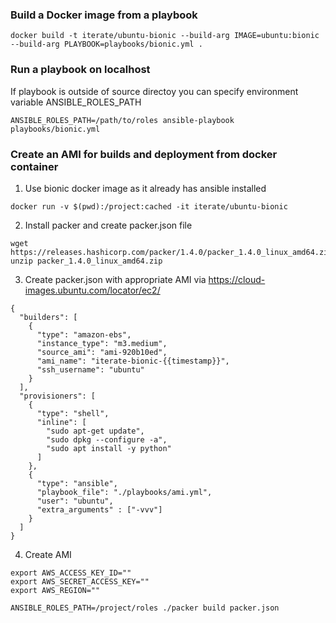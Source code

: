 ### Build a Docker image from a playbook
```
docker build -t iterate/ubuntu-bionic --build-arg IMAGE=ubuntu:bionic --build-arg PLAYBOOK=playbooks/bionic.yml .
```

### Run a playbook on localhost
If playbook is outside of source directoy you can specify environment variable ANSIBLE_ROLES_PATH
```
ANSIBLE_ROLES_PATH=/path/to/roles ansible-playbook playbooks/bionic.yml
```

### Create an AMI for builds and deployment from docker container

1. Use bionic docker image as it already has ansible installed
```
docker run -v $(pwd):/project:cached -it iterate/ubuntu-bionic
```

2. Install packer and create packer.json file
```
wget https://releases.hashicorp.com/packer/1.4.0/packer_1.4.0_linux_amd64.zip
unzip packer_1.4.0_linux_amd64.zip

```

3. Create packer.json with appropriate AMI via https://cloud-images.ubuntu.com/locator/ec2/
```
{
  "builders": [
    {
      "type": "amazon-ebs",
      "instance_type": "m3.medium",
      "source_ami": "ami-920b10ed",
      "ami_name": "iterate-bionic-{{timestamp}}",
      "ssh_username": "ubuntu"
    }
  ],
  "provisioners": [
    {
      "type": "shell",
      "inline": [
        "sudo apt-get update",
        "sudo dpkg --configure -a",
        "sudo apt install -y python"
      ]
    },
    {
      "type": "ansible",
      "playbook_file": "./playbooks/ami.yml",
      "user": "ubuntu",
      "extra_arguments" : ["-vvv"]
    }
  ]
}
```

4. Create AMI
```
export AWS_ACCESS_KEY_ID=""
export AWS_SECRET_ACCESS_KEY=""
export AWS_REGION=""

ANSIBLE_ROLES_PATH=/project/roles ./packer build packer.json
```